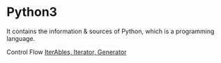 # Python3
It contains the information &amp; sources of Python, which is a programming language.


Control Flow
[IterAbles, Iterator, Generator](https://github.com/dawkiny/Python3/blob/master/ControlFlow_01_iter.md)

